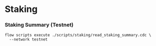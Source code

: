 # Staking

### Staking Summary (Testnet)
```
flow scripts execute ./scripts/staking/read_staking_summary.cdc \
  --network testnet
```
